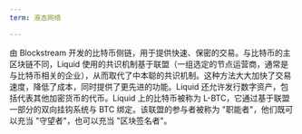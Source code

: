 ```yaml
---
term: 液态网络

---
```

由 Blockstream 开发的比特币侧链，用于提供快速、保密的交易。与比特币的主区块链不同，Liquid 使用的共识机制基于联盟（一组选定的节点运营商，通常是与比特币相关的企业），从而取代了中本聪的共识机制。这种方法大大加快了交易速度，降低了成本，同时提供了更先进的功能。Liquid 还允许发行数字资产，包括代表其他加密货币的代币。Liquid 上的比特币被称为 L-BTC，它通过基于联盟一部分的双向挂钩系统与 BTC 绑定。该联盟的参与者被称为 "职能者"，他们既可以充当 "守望者"，也可以充当 "区块签名者"。